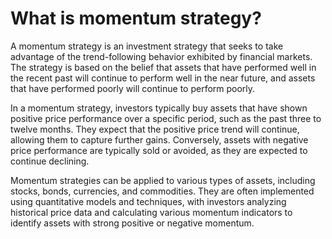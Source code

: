 # What is momentum strategy?

A momentum strategy is an investment strategy that seeks to take advantage of the trend-following behavior exhibited by financial markets. The strategy is based on the belief that assets that have performed well in the recent past will continue to perform well in the near future, and assets that have performed poorly will continue to perform poorly.

In a momentum strategy, investors typically buy assets that have shown positive price performance over a specific period, such as the past three to twelve months. They expect that the positive price trend will continue, allowing them to capture further gains. Conversely, assets with negative price performance are typically sold or avoided, as they are expected to continue declining.

Momentum strategies can be applied to various types of assets, including stocks, bonds, currencies, and commodities. They are often implemented using quantitative models and techniques, with investors analyzing historical price data and calculating various momentum indicators to identify assets with strong positive or negative momentum.
